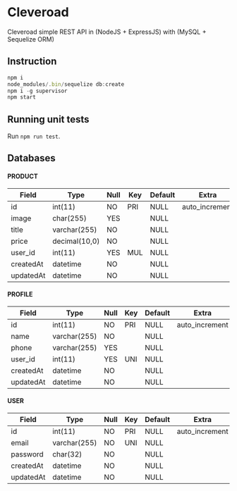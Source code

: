 # Cleveroad
Cleveroad simple REST API in (NodeJS + ExpressJS) with (MySQL + Sequelize ORM)

## Instruction

```javascript
npm i
node_modules/.bin/sequelize db:create
npm i -g supervisor
npm start
```

## Running unit tests

Run `npm run test`.

## Databases


#### PRODUCT                                                           

| Field     | Type          | Null | Key | Default | Extra          |
| --------- | ------------- | ---- | --- | ------- | -------------- | 
| id        | int(11)       | NO   | PRI | NULL    | auto_increment |
| image     | char(255)     | YES  |     | NULL    |                |
| title     | varchar(255)  | NO   |     | NULL    |                |
| price     | decimal(10,0) | NO   |     | NULL    |                |
| user_id   | int(11)       | YES  | MUL | NULL    |                |
| createdAt | datetime      | NO   |     | NULL    |                |
| updatedAt | datetime      | NO   |     | NULL    |                |


#### PROFILE                                                          

| Field     | Type         | Null | Key | Default | Extra          |
| --------- | ------------ | ---- | --- | ------- | ---------------| 
| id        | int(11)      | NO   | PRI | NULL    | auto_increment |
| name      | varchar(255) | NO   |     | NULL    |                |
| phone     | varchar(255) | YES  |     | NULL    |                |
| user_id   | int(11)      | YES  | UNI | NULL    |                |
| createdAt | datetime     | NO   |     | NULL    |                |
| updatedAt | datetime     | NO   |     | NULL    |                |


#### USER                                                             

| Field     | Type         | Null | Key | Default | Extra          |
| --------- | ------------ | ---- | --- | ------- | ---------------| 
| id        | int(11)      | NO   | PRI | NULL    | auto_increment |
| email     | varchar(255) | NO   | UNI | NULL    |                |
| password  | char(32)     | NO   |     | NULL    |                |
| createdAt | datetime     | NO   |     | NULL    |                |
| updatedAt | datetime     | NO   |     | NULL    |                |
